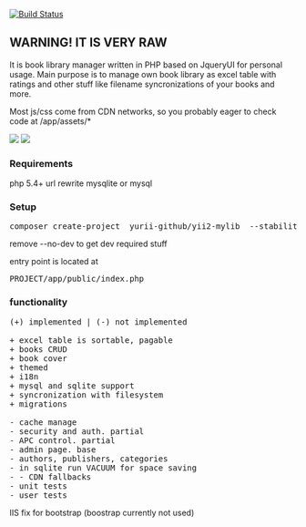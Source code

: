 [![Build Status](https://travis-ci.org/yurii-github/yii2-mylib.svg?branch=master)](https://travis-ci.org/yurii-github/yii2-mylib)


<h2>WARNING! IT IS VERY RAW</h2>

It is book library manager written in PHP based on JqueryUI for personal usage. Main purpose is to manage own book library as excel table with ratings and other stuff like filename syncronizations of your books and more.

Most js/css come from CDN networks, so you probably eager to check code at /app/assets/*

<img src="http://s24.postimg.org/fhvfecmjp/lib.jpg" />

<img src="http://s29.postimg.org/hdzobbo5z/cfg.jpg" />

<h3>Requirements</h3>

php 5.4+
url rewrite
mysqlite or mysql


<h3>Setup</h3>

<pre>composer create-project  yurii-github/yii2-mylib  --stability=dev --no-dev</pre>
remove --no-dev to get dev required stuff

entry point is located at
<pre>PROJECT/app/public/index.php</pre>


<h3>functionality</h3>

<pre>
(+) implemented | (-) not implemented

+ excel table is sortable, pagable
+ books CRUD
+ book cover
+ themed
+ i18n
+ mysql and sqlite support
+ syncronization with filesystem
+ migrations

- cache manage
- security and auth. partial
- APC control. partial
- admin page. base
- authors, publishers, categories
- in sqlite run VACUUM for space saving
- - CDN fallbacks
- unit tests
- user tests
</pre>


IIS fix for bootstrap (boostrap currently not used)
<pre><mimeMap fileExtension=".woff2" mimeType="application/font-woff2" /></pre>
